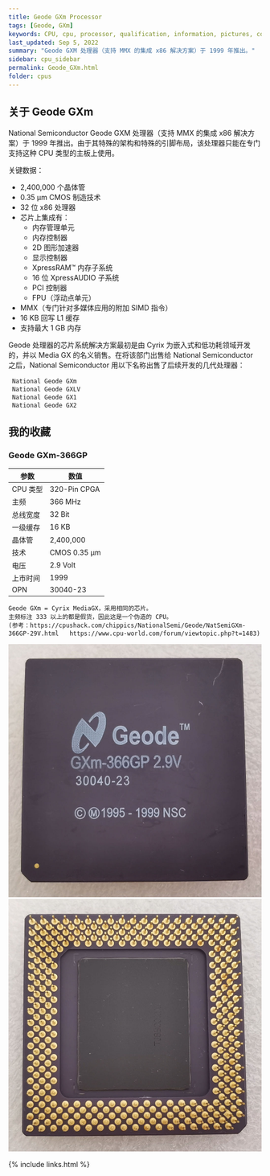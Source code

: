 ```yaml
---
title: Geode GXm Processor
tags: [Geode, GXm]
keywords: CPU, cpu, processor, qualification, information, pictures, core, frequency, chip packaging, packaging, cpu info, x86, collection, amd, cyrix, harris, ibm, idt, iit, intel, motorola, nec, sgs, sgs-thomson, siemens, ST, signetics, mhs, ti, texas instruments, ulsi, umc, weitek, zilog, 808x, 8085, 8088, 8086, 80188, 80186, 80286, 286, 80386, 386, i386, Am386, 386sx, 386dx, 486, i486, 586, 486sx, 486dx, overdrive, 487, pentium, 586, 5x86, 386dlc, 386slc, 486dx2, mmx, ppro, pentium-pro, pro, athlon, duron, z80, dirk oppelt, dirk, oppelt, engineering, sample, samples
last_updated: Sep 5, 2022
summary: "Geode GXM 处理器（支持 MMX 的集成 x86 解决方案）于 1999 年推出。"
sidebar: cpu_sidebar
permalink: Geode_GXm.html
folder: cpus
---
```


## 关于 Geode GXm

National Semiconductor Geode GXM 处理器（支持 MMX 的集成 x86 解决方案）于 1999 年推出。由于其特殊的架构和特殊的引脚布局，该处理器只能在专门支持这种 CPU 类型的主板上使用。

关键数据：
 - 2,400,000 个晶体管
 - 0.35 µm CMOS 制造技术
 - 32 位 x86 处理器
 - 芯片上集成有：
   - 内存管理单元
   - 内存控制器
   - 2D 图形加速器
   - 显示控制器
   - XpressRAM™ 内存子系统
   - 16 位 XpressAUDIO 子系统
   - PCI 控制器
   - FPU（浮动点单元）
 - MMX（专门针对多媒体应用的附加 SIMD 指令）
 - 16 KB 回写 L1 缓存
 - 支持最大 1 GB 内存

  Geode 处理器的芯片系统解决方案最初是由 Cyrix 为嵌入式和低功耗领域开发的，并以 Media GX 的名义销售。在将该部门出售给 National Semiconductor 之后，National Semiconductor 用以下名称出售了后续开发的几代处理器：
 ```
  National Geode GXm
  National Geode GXLV
  National Geode GX1
  National Geode GX2
 ```

## 我的收藏

### Geode GXm-366GP

| 参数 | 数值 |
| ------ | ------ |
| CPU 类型 | 320-Pin CPGA |
| 主频 | 366 MHz |
| 总线宽度 | 32 Bit |
| 一级缓存 | 16 KB  |
| 晶体管 | 2,400,000 |
| 技术 | CMOS 0.35 µm |
| 电压 | 2.9 Volt |
| 上市时间 | 1999 |
| OPN | 30040-23 |

```
Geode GXm = Cyrix MediaGX，采用相同的芯片。
主频标注 333 以上的都是假货，因此这是一个伪造的 CPU。
(参考：https://cpushack.com/chippics/NationalSemi/Geode/NatSemiGXm-366GP-29V.html   https://www.cpu-world.com/forum/viewtopic.php?t=1483)
```

![Geode GXm-366GP 正面](/images/cpus/Geode/Geode_GXm-366GP_1.jpg)
![Geode GXm-366GP 反面](/images/cpus/Geode/Geode_GXm-366GP_2.jpg)

{% include links.html %}
